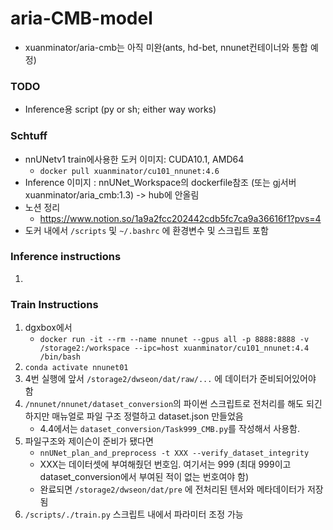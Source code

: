 # aria-CMB-model
- xuanminator/aria-cmb는 아직 미완(ants, hd-bet, nnunet컨테이너와 통합 예정)
### TODO
- Inference용 script (py or sh; either way works)

### Schtuff
- nnUNetv1 train에사용한 도커 이미지: CUDA10.1, AMD64
	- ```docker pull xuanminator/cu101_nnunet:4.6```
- Inference 이미지 : nnUNet_Workspace의 dockerfile참조 (또는 gj서버 xuanminator/aria_cmb:1.3) -> hub에 안올림
- 노션 정리
	- https://www.notion.so/1a9a2fcc202442cdb5fc7ca9a36616f1?pvs=4
- 도커 내에서 ```/scripts``` 및 ```~/.bashrc``` 에 환경변수 및 스크립트 포함

### Inference instructions
1. 

### Train Instructions
1. dgxbox에서
	- ```docker run -it --rm --name nnunet --gpus all -p 8888:8888 -v /storage2:/workspace --ipc=host xuanminator/cu101_nnunet:4.4 /bin/bash```
2. ```conda activate nnunet01```
3. 4번 실행에 앞서 ```/storage2/dwseon/dat/raw/...``` 에 데이터가 준비되어있어야 함
4. ```/nnunet/nnunet/dataset_conversion```의 파이썬 스크립트로 전처리를 해도 되긴 하지만 매뉴얼로 파일 구조 정렬하고 dataset.json 만들었음
	- 4.4에서는 ```dataset_conversion/Task999_CMB.py```를 작성해서 사용함. 
5. 파일구조와 제이슨이 준비가 됐다면
	- ```nnUNet_plan_and_preprocess -t XXX --verify_dataset_integrity```
	- XXX는 데이터셋에 부여해줬던 번호임. 여기서는 999 (최대 999이고 dataset_conversion에서 부여된 적이 없는 번호여야 함)
	- 완료되면 ```/storage2/dwseon/dat/pre``` 에 전처리된 텐서와 메타데이터가 저장됨
6. ```/scripts/./train.py```
   스크립트 내에서 파라미터 조정 가능
